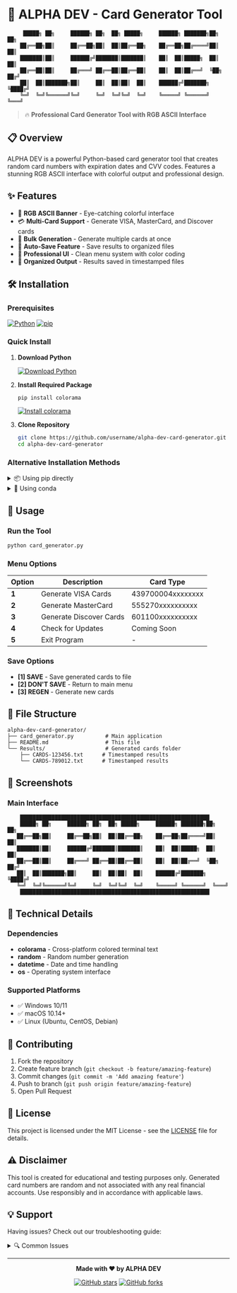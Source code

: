 # 🎯 ALPHA DEV - Card Generator Tool

```
     █████╗ ██╗     ██████╗ ██╗  ██╗ █████╗     ██████╗ ███████╗██╗   ██╗
    ██╔══██╗██║     ██╔══██╗██║  ██║██╔══██╗    ██╔══██╗██╔════╝██║   ██║
    ███████║██║     ██████╔╝███████║███████║    ██║  ██║█████╗  ██║   ██║
    ██╔══██║██║     ██╔═══╝ ██╔══██║██╔══██║    ██║  ██║██╔══╝  ╚██╗ ██╔╝
    ██║  ██║███████╗██║     ██║  ██║██║  ██║    ██████╔╝███████╗ ╚████╔╝ 
    ╚═╝  ╚═╝╚══════╝╚═╝     ╚═╝  ╚═╝╚═╝  ╚═╝    ╚═════╝ ╚══════╝  ╚═══╝  
```

> 🔥 **Professional Card Generator Tool with RGB ASCII Interface**

## 📋 Overview

ALPHA DEV is a powerful Python-based card generator tool that creates random card numbers with expiration dates and CVV codes. Features a stunning RGB ASCII interface with colorful output and professional design.

## ✨ Features

- 🎨 **RGB ASCII Banner** - Eye-catching colorful interface
- 💳 **Multi-Card Support** - Generate VISA, MasterCard, and Discover cards
- 🔢 **Bulk Generation** - Generate multiple cards at once
- 💾 **Auto-Save Feature** - Save results to organized files
- 🎯 **Professional UI** - Clean menu system with color coding
- 📁 **Organized Output** - Results saved in timestamped files

## 🛠️ Installation

### Prerequisites

[![Python](https://img.shields.io/badge/Python-3.7+-blue.svg)](https://www.python.org/downloads/)
[![pip](https://img.shields.io/badge/pip-required-green.svg)](https://pip.pypa.io/en/stable/installation/)

### Quick Install

1. **Download Python** 
   
   [![Download Python](https://img.shields.io/badge/Download-Python%203.11-blue?style=for-the-badge&logo=python)](https://www.python.org/downloads/)

2. **Install Required Package**
   
   ```bash
   pip install colorama
   ```
   
   [![Install colorama](https://img.shields.io/badge/Install-colorama-red?style=for-the-badge&logo=pypi)](https://pypi.org/project/colorama/)

3. **Clone Repository**
   
   ```bash
   git clone https://github.com/username/alpha-dev-card-generator.git
   cd alpha-dev-card-generator
   ```

### Alternative Installation Methods

<details>
<summary>📦 Using pip directly</summary>

```bash
# Install colorama package
pip install colorama

# For Windows users
pip install colorama --user

# For Linux/Mac users
pip3 install colorama
```

</details>

<details>
<summary>🐍 Using conda</summary>

```bash
# Install colorama using conda
conda install -c conda-forge colorama
```

</details>

## 🚀 Usage

### Run the Tool

```bash
python card_generator.py
```

### Menu Options

| Option | Description | Card Type |
|--------|-------------|-----------|
| **1** | Generate VISA Cards | 439700004xxxxxxxx |
| **2** | Generate MasterCard | 555270xxxxxxxxxx |
| **3** | Generate Discover Cards | 601100xxxxxxxxxx |
| **4** | Check for Updates | Coming Soon |
| **5** | Exit Program | - |

### Save Options

- **[1] SAVE** - Save generated cards to file
- **[2] DON'T SAVE** - Return to main menu
- **[3] REGEN** - Generate new cards

## 📁 File Structure

```
alpha-dev-card-generator/
├── card_generator.py          # Main application
├── README.md                  # This file
└── Results/                   # Generated cards folder
    ├── CARDS-123456.txt      # Timestamped results
    └── CARDS-789012.txt      # Timestamped results
```

## 🎨 Screenshots

### Main Interface
```
    ████████████████████████████████████████████████████████████
    █████╗ ██╗     ██████╗ ██╗  ██╗ █████╗     ██████╗ ███████╗██╗   ██╗
   ██╔══██╗██║     ██╔══██╗██║  ██║██╔══██╗    ██╔══██╗██╔════╝██║   ██║
   ███████║██║     ██████╔╝███████║███████║    ██║  ██║█████╗  ██║   ██║
   ██╔══██║██║     ██╔═══╝ ██╔══██║██╔══██║    ██║  ██║██╔══╝  ╚██╗ ██╔╝
   ██║  ██║███████╗██║     ██║  ██║██║  ██║    ██████╔╝███████╗ ╚████╔╝ 
   ╚═╝  ╚═╝╚══════╝╚═╝     ╚═╝  ╚═╝╚═╝  ╚═╝    ╚═════╝ ╚══════╝  ╚═══╝  
    ████████████████████████████████████████████████████████████
```

## 🔧 Technical Details

### Dependencies

- **colorama** - Cross-platform colored terminal text
- **random** - Random number generation
- **datetime** - Date and time handling
- **os** - Operating system interface

### Supported Platforms

- ✅ Windows 10/11
- ✅ macOS 10.14+
- ✅ Linux (Ubuntu, CentOS, Debian)

## 🤝 Contributing

1. Fork the repository
2. Create feature branch (`git checkout -b feature/amazing-feature`)
3. Commit changes (`git commit -m 'Add amazing feature'`)
4. Push to branch (`git push origin feature/amazing-feature`)
5. Open Pull Request

## 📄 License

This project is licensed under the MIT License - see the [LICENSE](LICENSE) file for details.

## ⚠️ Disclaimer

This tool is created for educational and testing purposes only. Generated card numbers are random and not associated with any real financial accounts. Use responsibly and in accordance with applicable laws.

## 💡 Support

Having issues? Check out our troubleshooting guide:

<details>
<summary>🔍 Common Issues</summary>

**colorama not found error:**
```bash
pip install --upgrade colorama
```

**Permission denied error:**
```bash
pip install colorama --user
```

**Python not found:**
- Make sure Python is installed and added to PATH
- Try `python3` instead of `python`

</details>

---

<div align="center">

**Made with ❤️ by ALPHA DEV**

[![GitHub stars](https://img.shields.io/github/stars/username/repo.svg?style=social&label=Star)](https://github.com/username/repo)
[![GitHub forks](https://img.shields.io/github/forks/username/repo.svg?style=social&label=Fork)](https://github.com/username/repo/fork)

</div>
